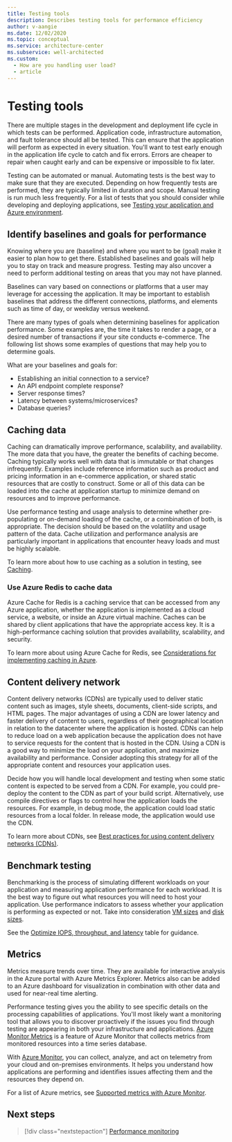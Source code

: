 ```yaml
---
title: Testing tools
description: Describes testing tools for performance efficiency
author: v-aangie
ms.date: 12/02/2020
ms.topic: conceptual
ms.service: architecture-center
ms.subservice: well-architected
ms.custom:
  - How are you handling user load?
  - article
---
```


# Testing tools

There are multiple stages in the development and deployment life cycle in which tests can be performed. Application code, infrastructure automation, and fault tolerance should all be tested. This can ensure that the application will perform as expected in every situation. You'll want to test early enough in the application life cycle to catch and fix errors. Errors are cheaper to repair when caught early and can be expensive or impossible to fix later.

Testing can be automated or manual. Automating tests is the best way to make sure that they are executed. Depending on how frequently tests are performed, they are typically limited in duration and scope. Manual testing is run much less frequently. For a list of tests that you should consider while developing and deploying applications, see [Testing your application and Azure environment](../devops/release-engineering-testing.md).

## Identify baselines and goals for performance

Knowing where you are (baseline) and where you want to be (goal) make it easier to plan how to get there. Established baselines and goals will help you to stay on track and measure progress. Testing may also uncover a need to perform additional testing on areas that you may not have planned.

Baselines can vary based on connections or platforms that a user may leverage for accessing the application. It may be important to establish baselines that address the different connections, platforms, and elements such as time of day, or weekday versus weekend.

There are many types of goals when determining baselines for application performance. Some examples are, the time it takes to render a page, or a desired number of transactions if your site conducts e-commerce. The following list shows some examples of questions that may help you to determine goals.

What are your baselines and goals for:

- Establishing an initial connection to a service?
- An API endpoint complete response?
- Server response times?
- Latency between systems/microservices?
- Database queries?

## Caching data

Caching can dramatically improve performance, scalability, and availability. The more data that you have, the greater the benefits of caching become. Caching typically works well with data that is immutable or that changes infrequently. Examples include reference information such as product and pricing information in an e-commerce application, or shared static resources that are costly to construct. Some or all of this data can be loaded into the cache at application startup to minimize demand on resources and to improve performance.

Use performance testing and usage analysis to determine whether pre-populating or on-demand loading of the cache, or a combination of both, is appropriate. The decision should be based on the volatility and usage pattern of the data. Cache utilization and performance analysis are particularly important in applications that encounter heavy loads and must be highly scalable.

To learn more about how to use caching as a solution in testing, see [Caching](../../best-practices/caching.md#determine-how-to-cache-data-effectively).

### Use Azure Redis to cache data

Azure Cache for Redis is a caching service that can be accessed from any Azure application, whether the application is implemented as a cloud service, a website, or inside an Azure virtual machine. Caches can be shared by client applications that have the appropriate access key. It is a high-performance caching solution that provides availability, scalability, and security. 

To learn more about using Azure Cache for Redis, see [Considerations for implementing caching in Azure](../../best-practices/caching.md#considerations-for-implementing-caching-in-azure).

## Content delivery network

Content delivery networks (CDNs) are typically used to deliver static content such as images, style sheets, documents, client-side scripts, and HTML pages. The major advantages of using a CDN are lower latency and faster delivery of content to users, regardless of their geographical location in relation to the datacenter where the application is hosted. CDNs can help to reduce load on a web application because the application does not have to service requests for the content that is hosted in the CDN. Using a CDN is a good way to minimize the load on your application, and maximize availability and performance. Consider adopting this strategy for all of the appropriate content and resources your application uses.

Decide how you will handle local development and testing when some static content is expected to be served from a CDN. For example, you could pre-deploy the content to the CDN as part of your build script. Alternatively, use compile directives or flags to control how the application loads the resources. For example, in debug mode, the application could load static resources from a local folder. In release mode, the application would use the CDN.

To learn more about CDNs, see [Best practices for using content delivery networks (CDNs)](../../best-practices/cdn.md).

## Benchmark testing

Benchmarking is the process of simulating different workloads on your application and measuring application performance for each workload. It is the best way to figure out what resources you will need to host your application. Use performance indicators to assess whether your application is performing as expected or not. Take into consideration [VM sizes](/azure/virtual-machines/premium-storage-performance#high-scale-vm-sizes) and [disk sizes](/azure/virtual-machines/premium-storage-performance#premium-storage-disk-sizes). 

See the [Optimize IOPS, throughput, and latency](/azure/virtual-machines/premium-storage-performance#optimize-iops-throughput-and-latency-at-a-glance) table for guidance.

## Metrics

Metrics measure trends over time. They are available for interactive analysis in the Azure portal with Azure Metrics Explorer. Metrics also can be added to an Azure dashboard for visualization in combination with other data and used for near-real time alerting.

Performance testing gives you the ability to see specific details on the processing capabilities of applications. You'll most likely want a monitoring tool that allows you to discover proactively if the issues you find through testing are appearing in both your infrastructure and applications. [Azure Monitor Metrics](/azure/azure-monitor/platform/data-platform-metrics) is a feature of Azure Monitor that collects metrics from monitored resources into a time series database.

With [Azure Monitor](/azure/azure-monitor/overview), you can collect, analyze, and act on telemetry from your cloud and on-premises environments. It helps you understand how applications are performing and identifies issues affecting them and the resources they depend on.

For a list of Azure metrics, see [Supported metrics with Azure Monitor](/azure/azure-monitor/platform/metrics-supported).

## Next steps

>[!div class="nextstepaction"]
>[Performance monitoring](./monitor.md)